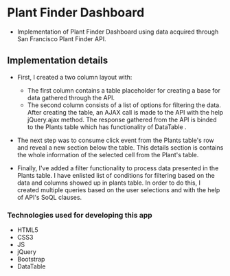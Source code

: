 # Plant Finder Dashboard

- Implementation of Plant Finder Dashboard using data acquired through San Francisco Plant Finder API.

## Implementation details

- First, I created a two column layout with:
  - The first column contains a table placeholder for creating a base for data gathered through the API.
  - The second column consists of a list of options for filtering the data.
After creating the table, an AJAX call is made to the API with the help jQuery.ajax method. The response gathered from the API is binded to the Plants table which has functionality of DataTable .

- The next step was to consume click event from the Plants table's row and reveal a new section below the table. This details section is contains the whole information of the selected cell from the Plant's table.

- Finally, I've added a filter functionality to process data presented in the Plants table. I have enlisted list of conditions for filtering based on the data and columns showed up in plants table. In order to do this, I created multiple queries based on the user selections and with the help of API's SoQL clauses.

### Technologies used for developing this app

- HTML5
- CSS3
- JS
- jQuery
- Bootstrap
- DataTable
